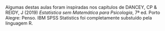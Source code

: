 Algumas destas aulas foram inspiradas nos capítulos de DANCEY, CP & REIDY, J (2019) _Estatística sem Matemática para Psicologia_, 7ª ed. Porto Alegre: Penso. IBM SPSS Statistics foi completamente substuído pela linguagem R.
